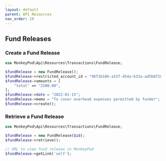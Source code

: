 ```yaml
---
layout: default
parent: API Resources
nav_order: 19
---
```


## Fund Releases

### Create a Fund Release

```php 
use MonkeyPod\Api\Resources\Transactions\FundRelease;

$fundRelease = new FundRelease();
$fundRelease->restricted_account_id = "96f1b18b-a15f-454a-b33a-ad5b8f2897bc";
$fundRelease->amounts = [
    "total" => "2500.00",
];
$fundRelease->date = "2022-01-15";
$fundRelease->memo = "To cover overhead expenses permitted by funder";
$fundRelease->create();
```

### Retrieve a Fund Release

```php 
use MonkeyPod\Api\Resources\Transactions\FundRelease;

$fundRelease = new FundRelease($id);
$fundRelease->retrieve();

// URL to view fund release in MonkeyPod
$fundRelease->getLink('self');
```
